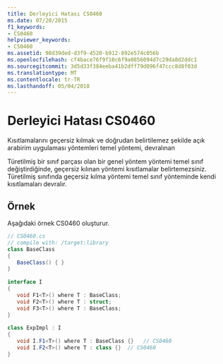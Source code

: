 ```yaml
---
title: Derleyici Hatası CS0460
ms.date: 07/20/2015
f1_keywords:
- CS0460
helpviewer_keywords:
- CS0460
ms.assetid: 98d39ded-d3f9-4520-b912-892e574c056b
ms.openlocfilehash: cf4bace76f9f10c6f9a0856094d7c29da8d2ddc1
ms.sourcegitcommit: 3d5d33f384eeba41b2dff79d096f47ccc8d8f03d
ms.translationtype: MT
ms.contentlocale: tr-TR
ms.lasthandoff: 05/04/2018
---
```

# <a name="compiler-error-cs0460"></a>Derleyici Hatası CS0460
Kısıtlamalarını geçersiz kılmak ve doğrudan belirtilemez şekilde açık arabirim uygulaması yöntemleri temel yöntemi, devralınan  
  
 Türetilmiş bir sınıf parçası olan bir genel yöntem yöntemi temel sınıf değiştirdiğinde, geçersiz kılınan yöntemi kısıtlamalar belirtemezsiniz. Türetilmiş sınıfında geçersiz kılma yöntemi temel sınıf yönteminde kendi kısıtlamaları devralır.  
  
## <a name="example"></a>Örnek  
 Aşağıdaki örnek CS0460 oluşturur.  
  
```csharp  
// CS0460.cs  
// compile with: /target:library  
class BaseClass   
{  
   BaseClass() { }  
}  
  
interface I  
{  
   void F1<T>() where T : BaseClass;  
   void F2<T>() where T : struct;  
   void F3<T>() where T : BaseClass;  
}  
  
class ExpImpl : I  
{  
   void I.F1<T>() where T : BaseClass {}   // CS0460  
   void I.F2<T>() where T : class {}  // CS0460  
}  
```
